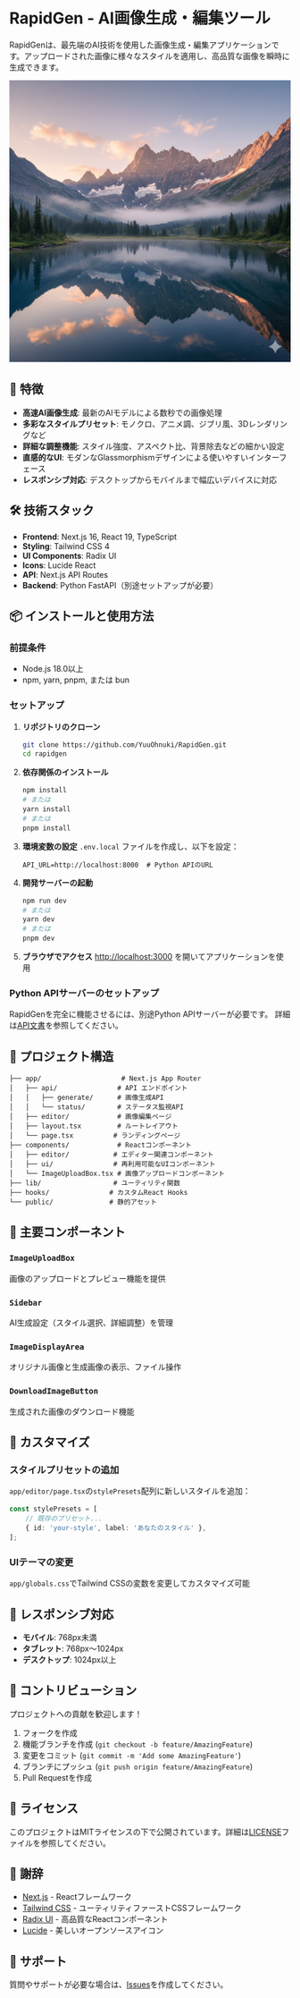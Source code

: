 # RapidGen - AI画像生成・編集ツール

RapidGenは、最先端のAI技術を使用した画像生成・編集アプリケーションです。アップロードされた画像に様々なスタイルを適用し、高品質な画像を瞬時に生成できます。

![RapidGen Banner](public/mountain-lake-vista.png)

## 🚀 特徴

- **高速AI画像生成**: 最新のAIモデルによる数秒での画像処理
- **多彩なスタイルプリセット**: モノクロ、アニメ調、ジブリ風、3Dレンダリングなど
- **詳細な調整機能**: スタイル強度、アスペクト比、背景除去などの細かい設定
- **直感的なUI**: モダンなGlassmorphismデザインによる使いやすいインターフェース
- **レスポンシブ対応**: デスクトップからモバイルまで幅広いデバイスに対応

## 🛠️ 技術スタック

- **Frontend**: Next.js 16, React 19, TypeScript
- **Styling**: Tailwind CSS 4
- **UI Components**: Radix UI
- **Icons**: Lucide React
- **API**: Next.js API Routes
- **Backend**: Python FastAPI（別途セットアップが必要）

## 📦 インストールと使用方法

### 前提条件

- Node.js 18.0以上
- npm, yarn, pnpm, または bun

### セットアップ

1. **リポジトリのクローン**

    ```bash
    git clone https://github.com/YuuOhnuki/RapidGen.git
    cd rapidgen
    ```

2. **依存関係のインストール**

    ```bash
    npm install
    # または
    yarn install
    # または
    pnpm install
    ```

3. **環境変数の設定**
   `.env.local` ファイルを作成し、以下を設定：

    ```
    API_URL=http://localhost:8000  # Python APIのURL
    ```

4. **開発サーバーの起動**

    ```bash
    npm run dev
    # または
    yarn dev
    # または
    pnpm dev
    ```

5. **ブラウザでアクセス**
   [http://localhost:3000](http://localhost:3000) を開いてアプリケーションを使用

### Python APIサーバーのセットアップ

RapidGenを完全に機能させるには、別途Python APIサーバーが必要です。
詳細は[API文書](docs/api.md)を参照してください。

## 📁 プロジェクト構造

```
├── app/                    # Next.js App Router
│   ├── api/               # API エンドポイント
│   │   ├── generate/      # 画像生成API
│   │   └── status/        # ステータス監視API
│   ├── editor/            # 画像編集ページ
│   ├── layout.tsx         # ルートレイアウト
│   └── page.tsx          # ランディングページ
├── components/            # Reactコンポーネント
│   ├── editor/           # エディター関連コンポーネント
│   ├── ui/               # 再利用可能なUIコンポーネント
│   └── ImageUploadBox.tsx # 画像アップロードコンポーネント
├── lib/                  # ユーティリティ関数
├── hooks/               # カスタムReact Hooks
└── public/              # 静的アセット
```

## 🎨 主要コンポーネント

### `ImageUploadBox`

画像のアップロードとプレビュー機能を提供

### `Sidebar`

AI生成設定（スタイル選択、詳細調整）を管理

### `ImageDisplayArea`

オリジナル画像と生成画像の表示、ファイル操作

### `DownloadImageButton`

生成された画像のダウンロード機能

## 🔧 カスタマイズ

### スタイルプリセットの追加

`app/editor/page.tsx`の`stylePresets`配列に新しいスタイルを追加：

```typescript
const stylePresets = [
    // 既存のプリセット...
    { id: 'your-style', label: 'あなたのスタイル' },
];
```

### UIテーマの変更

`app/globals.css`でTailwind CSSの変数を変更してカスタマイズ可能

## 📱 レスポンシブ対応

- **モバイル**: 768px未満
- **タブレット**: 768px〜1024px
- **デスクトップ**: 1024px以上

## 🤝 コントリビューション

プロジェクトへの貢献を歓迎します！

1. フォークを作成
2. 機能ブランチを作成 (`git checkout -b feature/AmazingFeature`)
3. 変更をコミット (`git commit -m 'Add some AmazingFeature'`)
4. ブランチにプッシュ (`git push origin feature/AmazingFeature`)
5. Pull Requestを作成

## 📄 ライセンス

このプロジェクトはMITライセンスの下で公開されています。詳細は[LICENSE](LICENSE)ファイルを参照してください。

## 🙏 謝辞

- [Next.js](https://nextjs.org/) - Reactフレームワーク
- [Tailwind CSS](https://tailwindcss.com/) - ユーティリティファーストCSSフレームワーク
- [Radix UI](https://www.radix-ui.com/) - 高品質なReactコンポーネント
- [Lucide](https://lucide.dev/) - 美しいオープンソースアイコン

## 📧 サポート

質問やサポートが必要な場合は、[Issues](https://github.com/your-username/rapidgen/issues)を作成してください。
